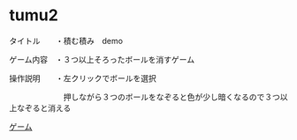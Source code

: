 # tumu2

タイトル　　・積む積み　demo

ゲーム内容　・３つ以上そろったボールを消すゲーム

操作説明　　・左クリックでボールを選択

　　　　　　　押しながら３つのボールをなぞると色が少し暗くなるので３つ以上なぞると消える
       
      
      
[ゲーム](./index.html)
